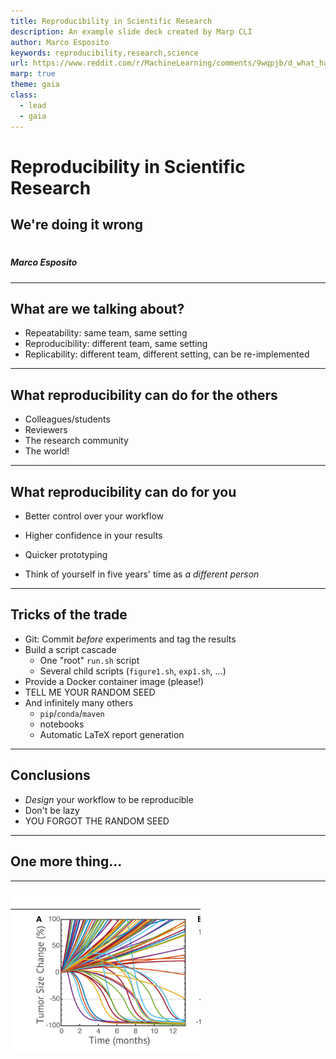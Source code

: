 ```yaml
---
title: Reproducibility in Scientific Research
description: An example slide deck created by Marp CLI
author: Marco Esposito
keywords: reproducibility,research,science
url: https://www.reddit.com/r/MachineLearning/comments/9wqpjb/d_what_happened_with_adversarial_logit_pairing/
marp: true
theme: gaia
class:
  - lead
  - gaia
---
```



# Reproducibility in Scientific Research
## We're doing it wrong

#

##### Marco Esposito






---
## What are we talking about?

* Repeatability: same team, same setting
* Reproducibility: different team, same setting
* Replicability: different team, different setting, can be re-implemented

---
## What reproducibility can do for the others

* Colleagues/students
* Reviewers
* The research community
* The world!

---
## What reproducibility can do for you

* Better control over your workflow
* Higher confidence in your results
* Quicker prototyping

* Think of yourself in five years' time as *a different person*

---
## Tricks of the trade

* Git: Commit _before_ experiments and tag the results
* Build a script cascade
  * One "root" ```run.sh``` script
  * Several child scripts (```figure1.sh```, ```exp1.sh```, ...)
* Provide a Docker container image (please!)
* TELL ME YOUR RANDOM SEED
* And infinitely many others
  * ```pip```/```conda```/```maven```
  * notebooks
  * Automatic LaTeX report generation

---
## Conclusions

* _Design_ your workflow to be reproducible
* Don't be lazy
* YOU FORGOT THE RANDOM SEED

---
## One more thing...

---
![bg](./figures/screenshot.png)
